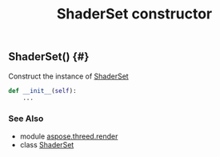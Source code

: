 ﻿---
title: ShaderSet constructor
second_title: Aspose.3D for Python via .NET API References
description: 
type: docs
weight: 10
url: /python-net/aspose.threed.render/shaderset/__init__/
is_root: false
---

## ShaderSet() {#}

Construct the instance of [ShaderSet](/3d/python-net/aspose.threed.render/shaderset)



```python
def __init__(self):
    ...
```





### See Also
* module [aspose.threed.render](../../)
* class [ShaderSet](/3d/python-net/aspose.threed.render/shaderset)
